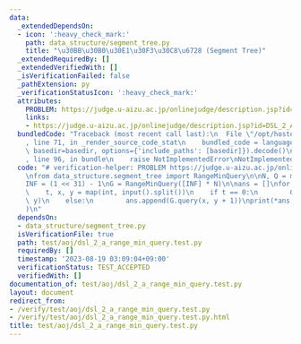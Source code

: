 ```yaml
---
data:
  _extendedDependsOn:
  - icon: ':heavy_check_mark:'
    path: data_structure/segment_tree.py
    title: "\u30BB\u30B0\u30E1\u30F3\u30C8\u6728 (Segment Tree)"
  _extendedRequiredBy: []
  _extendedVerifiedWith: []
  _isVerificationFailed: false
  _pathExtension: py
  _verificationStatusIcon: ':heavy_check_mark:'
  attributes:
    PROBLEM: https://judge.u-aizu.ac.jp/onlinejudge/description.jsp?id=DSL_2_A
    links:
    - https://judge.u-aizu.ac.jp/onlinejudge/description.jsp?id=DSL_2_A
  bundledCode: "Traceback (most recent call last):\n  File \"/opt/hostedtoolcache/PyPy/3.10.13/x64/lib/pypy3.10/site-packages/onlinejudge_verify/documentation/build.py\"\
    , line 71, in _render_source_code_stat\n    bundled_code = language.bundle(stat.path,\
    \ basedir=basedir, options={'include_paths': [basedir]}).decode()\n  File \"/opt/hostedtoolcache/PyPy/3.10.13/x64/lib/pypy3.10/site-packages/onlinejudge_verify/languages/python.py\"\
    , line 96, in bundle\n    raise NotImplementedError\nNotImplementedError\n"
  code: "# verification-helper: PROBLEM https://judge.u-aizu.ac.jp/onlinejudge/description.jsp?id=DSL_2_A\n\
    \nfrom data_structure.segment_tree import RangeMinQuery\n\nN, Q = map(int, input().split())\n\
    INF = (1 << 31) - 1\nG = RangeMinQuery([INF] * N)\n\nans = []\nfor _ in range(Q):\n\
    \    t, x, y = map(int, input().split())\n    if t == 0:\n        G.update(x,\
    \ y)\n    else:\n        ans.append(G.query(x, y + 1))\nprint(*ans, sep=\"\\n\"\
    )\n"
  dependsOn:
  - data_structure/segment_tree.py
  isVerificationFile: true
  path: test/aoj/dsl_2_a_range_min_query.test.py
  requiredBy: []
  timestamp: '2023-08-19 03:09:04+09:00'
  verificationStatus: TEST_ACCEPTED
  verifiedWith: []
documentation_of: test/aoj/dsl_2_a_range_min_query.test.py
layout: document
redirect_from:
- /verify/test/aoj/dsl_2_a_range_min_query.test.py
- /verify/test/aoj/dsl_2_a_range_min_query.test.py.html
title: test/aoj/dsl_2_a_range_min_query.test.py
---
```

